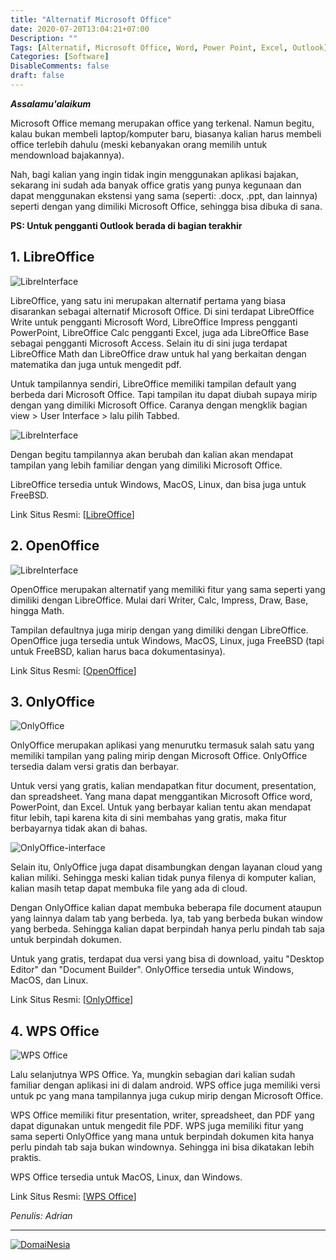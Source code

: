 ```yaml
---
title: "Alternatif Microsoft Office"
date: 2020-07-20T13:04:21+07:00
Description: ""
Tags: [Alternatif, Microsoft Office, Word, Power Point, Excel, Outlook]
Categories: [Software]
DisableComments: false
draft: false
---
```

***Assalamu'alaikum***

Microsoft Office memang merupakan office yang terkenal. Namun begitu, kalau bukan membeli laptop/komputer baru, biasanya kalian harus membeli office terlebih dahulu (meski kebanyakan orang memilih untuk mendownload bajakannya). 

Nah, bagi kalian yang ingin tidak ingin menggunakan aplikasi bajakan, sekarang ini sudah ada banyak office gratis yang punya kegunaan dan dapat menggunakan ekstensi yang sama (seperti: .docx, .ppt, dan lainnya) seperti dengan yang dimiliki Microsoft Office, sehingga bisa dibuka di sana.

**PS: Untuk pengganti Outlook berada di bagian terakhir**

## 1. LibreOffice

![LibreInterface](/gambar/software/libre0.png)

LibreOffice, yang satu ini merupakan alternatif pertama yang biasa disarankan sebagai alternatif Microsoft Office. Di sini terdapat LibreOffice Write untuk pengganti Microsoft Word, LibreOffice Impress pengganti PowerPoint, LibreOffice Calc pengganti Excel, juga ada LibreOffice Base sebagai pengganti Microsoft Access. Selain itu di sini juga terdapat LibreOffice Math dan LibreOffice draw untuk hal yang berkaitan dengan matematika dan juga untuk mengedit pdf.

Untuk tampilannya sendiri, LibreOffice memiliki tampilan default yang berbeda dari Microsoft Office. Tapi tampilan itu dapat diubah supaya mirip dengan yang dimiliki Microsoft Office. Caranya dengan mengklik bagian view > User Interface > lalu pilih Tabbed.

![LibreInterface](/gambar/software/libre1.png)

Dengan begitu tampilannya akan berubah dan kalian akan mendapat tampilan yang lebih familiar dengan yang dimiliki Microsoft Office.

LibreOffice tersedia untuk Windows, MacOS, Linux, dan bisa juga untuk FreeBSD.

Link Situs Resmi: [[LibreOffice](https://www.libreoffice.org/)]

## 2. OpenOffice

![LibreInterface](/gambar/software/openoffice0.png)

OpenOffice merupakan alternatif yang memiliki fitur yang sama seperti yang dimiliki dengan LibreOffice. Mulai dari Writer, Calc, Impress, Draw, Base, hingga Math.

Tampilan defaultnya juga mirip dengan yang dimiliki dengan LibreOffice. OpenOffice juga tersedia untuk Windows, MacOS, Linux, juga FreeBSD (tapi untuk FreeBSD, kalian harus baca dokumentasinya).

Link Situs Resmi: [[OpenOffice](https://www.openoffice.org/)]

## 3. OnlyOffice

![OnlyOffice](/gambar/software/onlyoffice.png)

OnlyOffice merupakan aplikasi yang menurutku termasuk salah satu yang memiliki tampilan yang paling mirip dengan Microsoft Office. OnlyOffice tersedia dalam versi gratis dan berbayar. 

Untuk versi yang gratis, kalian mendapatkan fitur document, presentation, dan spreadsheet. Yang mana dapat menggantikan Microsoft Office word, PowerPoint, dan Excel. Untuk yang berbayar kalian tentu akan mendapat fitur lebih, tapi karena kita di sini membahas yang gratis, maka fitur berbayarnya tidak akan di bahas.

![OnlyOffice-interface](/gambar/software/onlyoffice0.png)

Selain itu, OnlyOffice juga dapat disambungkan dengan layanan cloud yang kalian miliki. Sehingga meski kalian tidak punya filenya di komputer kalian, kalian masih tetap dapat membuka file yang ada di cloud.

Dengan OnlyOffice kalian dapat membuka beberapa file document ataupun yang lainnya dalam tab yang berbeda. Iya, tab yang berbeda bukan window yang berbeda. Sehingga kalian dapat berpindah hanya perlu pindah tab saja untuk berpindah dokumen.

Untuk yang gratis, terdapat dua versi yang bisa di download, yaitu "Desktop Editor" dan "Document Builder". OnlyOffice tersedia untuk Windows, MacOS, dan Linux.

Link Situs Resmi: [[OnlyOffice](https://www.onlyoffice.com/)]

## 4. WPS Office

![WPS Office](/gambar/software/wps-office.png)

Lalu selanjutnya WPS Office. Ya, mungkin sebagian dari kalian sudah familiar dengan aplikasi ini di dalam android. WPS office juga memiliki versi untuk pc yang mana tampilannya juga cukup mirip dengan Microsoft Office. 

WPS Office memiliki fitur presentation, writer, spreadsheet, dan PDF yang dapat digunakan untuk mengedit file PDF. WPS juga memiliki fitur yang sama seperti OnlyOffice yang mana untuk berpindah dokumen kita hanya perlu pindah tab saja bukan windownya. Sehingga ini bisa dikatakan lebih praktis.

WPS Office tersedia untuk MacOS, Linux, dan Windows.

Link Situs Resmi: [[WPS Office](https://www.wps.com/)]

*Penulis: Adrian*

---
<a href="https://www.domainesia.com/?aff=11990" target="_blank"><img src="https://goo.gl/VtL511" alt="DomaiNesia"></a>
